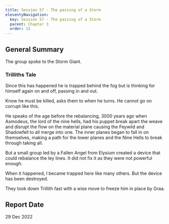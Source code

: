 ```yaml
---
title: Session 57 - The passing of a Storm
eleventyNavigation:
  key: Session 57 - The passing of a Storm
  parent: Chapter 3
  order: 15
---
```


## General Summary

The group spoke to the Storm Giant.

### Trilliths Tale

Since this has happened he is trapped behind the fog but is thinking for himself again on and off, passing in and out.

Know he must be killed, asks them to when he turns. He cannot go on corrupt like this.

He speaks of the age before the rebalancing, 3000 years ago when Asmodeus, the lord of the nine hells, had his puppet break apart the weave and disrupt the flow on the material plane causing the Feywild and Shadowfell to all merge into one. The inner planes began to fall in on themselves, making a path for the lower planes and the Nine Hells to break through taking all.

But a small group led by a Fallen Angel from Elysium created a device that could rebalance the ley lines. It did not fix it as they were not powerful enough.

When it happened, I became trapped here like many others. But the device has been destroyed.

They took down Trillith fast with a wise move to freeze him in place by Graa.

## Report Date

29 Dec 2022
